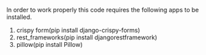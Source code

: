 In order to work properly this code requires the following apps to be installed.
1. crispy form(pip install django-crispy-forms)
2. rest_frameworks(pip install djangorestframework)
3. pillow(pip install Pillow)

